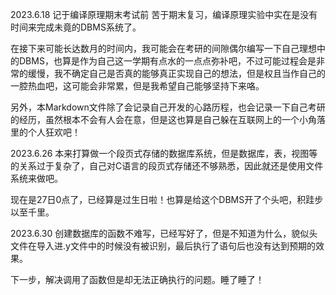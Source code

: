 2023.6.18    记于编译原理期末考试前
苦于期末复习，编译原理实验中实在是没有时间来完成未竟的DBMS系统了。

在接下来可能长达数月的时间内，我可能会在考研的间隙偶尔编写一下自己理想中的DBMS，也算是作为自己这一学期有点水的一点点弥补吧，不过可能过程会是非常的缓慢，我不确定自己是否真的能够真正实现自己的想法，但是权且当作自己的一腔热血吧，这可能会非常累，但是我希望自己能够坚持下来咯。

另外，本Markdown文件除了会记录自己开发的心路历程，也会记录一下自己考研的经历，虽然根本不会有人会在意，但是这也算是自己躲在互联网上的一个小角落里的个人狂欢吧！



2023.6.26
本来打算做一个段页式存储的数据库系统，但是数据库，表，视图等的关系过于复杂了，自己对C语言的段页式存储还不够熟悉，因此就还是使用文件系统来做吧。

现在是27日0点了，已经算是过生日啦！也算是给这个DBMS开了个头吧，积跬步以至千里。

2023.6.30
创建数据库的函数不难写，已经写好了，但是不知道为什么，貌似头文件在导入进.y文件中的时候没有被识别，最后执行了语句后也没有达到预期的效果。

下一步，解决调用了函数但是却无法正确执行的问题。睡了睡了！
